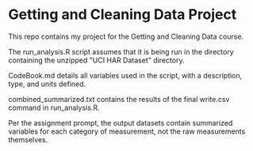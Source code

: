 # Getting and Cleaning Data Project

This repo contains my project for the Getting and Cleaning Data course.  

The run_analysis.R script assumes that it is being run in the directory containing the unzipped "UCI HAR Dataset" directory.  

CodeBook.md details all variables used in the script, with a description, type, and units defined.

combined_summarized.txt contains the results of the final write.csv command in run_analysis.R.

Per the assignment prompt, the output datasets contain summarized variables for each category of measurement, not the raw measurements themselves.
